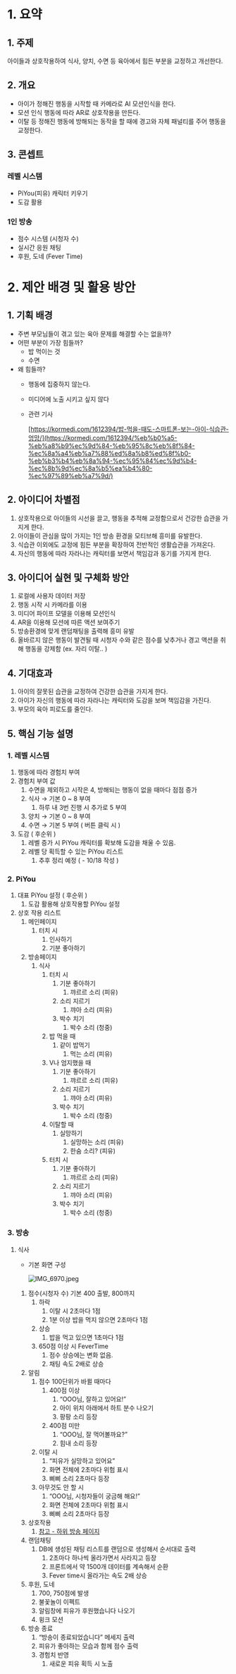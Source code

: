 # 1. 요약

## 1. 주제

아이들과 상호작용하여 식사, 양치, 수면 등 육아에서 힘든 부분을 교정하고 개선한다.

## 2. 개요

- 아이가 정해진 행동을 시작할 때 카메라로 AI 모션인식을 한다.
- 모션 인식 행동에 따라 AR로 상호작용을 만든다.
- 이탈 등 정해진 행동에 방해되는 동작을 할 때에 경고와 자체 패널티를 주어 행동을 교정한다.

## 3. 콘셉트

### 레벨 시스템

- PiYou(피유) 캐릭터 키우기
- 도감 활용

### 1인 방송

- 점수 시스템 (시청자 수)
- 실시간 응원 채팅
- 후원, 도네 (Fever Time)

# 2. 제안 배경 및 활용 방안

## 1. 기획 배경

- 주변 부모님들이 겪고 있는 육아 문제를 해결할 수는 없을까?
- 어떤 부분이 가장 힘들까?
    - 밥 먹이는 것
    - 수면
- 왜 힘들까?
    - 행동에 집중하지 않는다.
    - 미디어에 노출 시키고 싶지 않다
    - 관련 기사
        
        [https://kormedi.com/1612394/밥-먹을-때도-스마트폰-보는-아이-식습관-엉망/](https://kormedi.com/1612394/%eb%b0%a5-%eb%a8%b9%ec%9d%84-%eb%95%8c%eb%8f%84-%ec%8a%a4%eb%a7%88%ed%8a%b8%ed%8f%b0-%eb%b3%b4%eb%8a%94-%ec%95%84%ec%9d%b4-%ec%8b%9d%ec%8a%b5%ea%b4%80-%ec%97%89%eb%a7%9d/)
        

## 2. 아이디어 차별점

1. 상호작용으로 아이들의 시선을 끌고, 행동을 추적해 교정함으로서 건강한 습관을 가지게 한다.
2. 아이들이 관심을 많이 가지는 1인 방송 환경을 모티브해 흥미를 유발한다.
3. 식습관 이외에도 교정에 힘든 부분을 확장하여 전반적인 생활습관을 가져온다.
4. 자신의 행동에 따라 자라나는 캐릭터를 보면서 책임감과 동기를 가지게 한다.

## 3. 아이디어 실현 및 구체화 방안

1. 로컬에 사용자 데이터 저장
2. 행동 시작 시 카메라를 이용
3. 미디어 파이프 모델을 이용해 모션인식
4. AR을 이용해 모션에 따른 액션 보여주기
5. 방송환경에 맞게 랜덤채팅을 출력해 흥미 유발
6. 올바르지 않은 행동이 발견될 때 시청자 수와 같은 점수를 낮추거나 경고 액션을 취해 행동을 강제함 (ex. 자리 이탈.. )

## 4. 기대효과

1. 아이의 잘못된 습관을 교정하여 건강한 습관을 가지게 한다.
2. 아이가 자신의 행동에 따라 자라나는 캐릭터와 도감을 보며 책임감을 가진다.
3. 부모의 육아 피로도를 줄인다.

## 5. 핵심 기능 설명

### 1. 레벨 시스템

1. 행동에 따라 경험치 부여
2. 경험치 부여 값
    1. 수면을 제외하고 시작은 4, 방해되는 행동이 없을 때마다 점점 증가
    2. 식사 → 기본 0 ~ 8 부여
        1. 하루 내 3번 진행 시 추가로 5 부여
    3. 양치 → 기본 0 ~ 8 부여
    4. 수면 → 기본 5 부여 ( 버튼 클릭 시 )
3. 도감 ( 후순위 )
    1. 레벨 증가 시 PiYou 캐릭터를 확보해 도감을 채울 수 있음.
    2. 레벨 당 획득할 수 있는 PiYou 리스트
        1. 추후 정리 예정 ( - 10/18 작성 )

### 2. PiYou

1. 대표 PiYou 설정 ( 후순위 )
    1. 도감 활용해 상호작용할 PiYou 설정
2. 상호 작용 리스트
    1. 메인페이지
        1. 터치 시
            1. 인사하기
            2. 기분 좋아하기
    2. 방송페이지
        1. 식사
            1. 터치 시
                1. 기분 좋아하기
                    1. 꺄르르 소리 (피유)
                2. 소리 지르기
                    1. 꺄아 소리 (피유)
                3. 박수 치기
                    1. 박수 소리 (청중)
            2. 밥 먹을 때
                1. 같이 밥먹기
                    1. 먹는 소리 (피유)
            3. V나 엄지했을 때
                1. 기분 좋아하기
                    1. 꺄르르 소리 (피유)
                2. 소리 지르기
                    1. 꺄아 소리 (피유)
                3. 박수 치기
                    1. 박수 소리 (청중)
            4. 이탈할 때
                1. 실망하기
                    1. 실망하는 소리 (피유)
                    2. 한숨 소리? (피유)
            5. 터치 시
                1. 기분 좋아하기
                    1. 꺄르르 소리 (피유)
                2. 소리 지르기
                    1. 꺄아 소리 (피유)
                3. 박수 치기
                    1. 박수 소리 (청중)

### 3. 방송

1. 식사
    - 기본 화면 구성
        
        ![IMG_6970.jpeg](https://prod-files-secure.s3.us-west-2.amazonaws.com/1afed2da-24c9-422b-a416-ba409a1bc21c/417ed04a-c7ae-4d41-b47a-a187fff24323/IMG_6970.jpeg)
        
    1. 점수(시청자 수) 기본 400 출발, 800까지
        1. 하락
            1. 이탈 시 2초마다 1점
            2. 1분 이상 밥을 먹지 않으면 2초마다 1점
        2. 상승
            1. 밥을 먹고 있으면 1초마다 1점
        3. 650점 이상 시 FeverTime
            1. 점수 상승에는 변화 없음.
            2. 채팅 속도 2배로 상승
    2. 알림
        1. 점수 100단위가 바뀔 때마다
            1. 400점 이상
                1. “OOO님, 잘하고 있어요!”
                2. 아이 위치 아래에서 하트 분수 나오기
                3. 팡팡 소리 등장
            2. 400점 미만
                1. “OOO님, 잘 먹어볼까요?”
                2. 힘내 소리 등장
        2. 이탈 시
            1. “피유가 실망하고 있어요”
            2. 화면 전체에 2초마다 위험 표시
            3. 삐삐 소리 2초마다 등장
        3. 아무것도 안 할 시
            1. “OOO님, 시청자들이 궁금해 해요!”
            2. 화면 전체에 2초마다 위험 표시
            3. 삐삐 소리 2초마다 등장
    3. 상호작용
        1. [참고 - 하위 방송 페이지](https://www.notion.so/f7ae802e4549431991be082e2ad8d0a4?pvs=21)
    4. 랜덤채팅
        1. DB에 생성된 채팅 리스트를 랜덤으로 생성해서 순서대로 출력
            1. 2초마다 하나씩 올라가면서 사라지고 등장
            2. 프론트에서 약 1500개 데이터를 계속해서 순환
            3. Fever time시 올라가는 속도 2배 상승
    5. 후원, 도네
        1. 700, 750점에 발생
        2. 불꽃놀이 이펙트
        3. 알림창에 피유가 후원했습니다 나오기
        4. 윙크 모션
    6. 방송 종료
        1. “방송이 종료되었습니다” 메세지 출력
        2. 피유가 좋아하는 모습과 함께 점수 출력
        3. 경험치 반영
            1. 새로운 피유 획득 시 노출